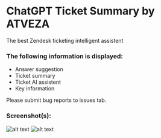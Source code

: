 # ChatGPT Ticket Summary by ATVEZA

The best Zendesk ticketing intelligent assistent

### The following information is displayed:

* Answer suggestion
* Ticket summary
* Ticket AI assistent
* Key information

Please submit bug reports to issues tab.

### Screenshot(s):
![alt text](https://atveza.com/wp-content/uploads/2023/05/screenshot-1.png)
![alt text](https://atveza.com/wp-content/uploads/2023/05/screenshot-0.png)
